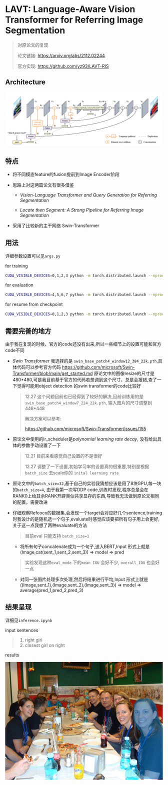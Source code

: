 # LAVT: Language-Aware Vision Transformer for Referring Image Segmentation

> 对原论文的复现
>
> 论文链接: https://arxiv.org/abs/2112.02244
>
> 官方实现: https://github.com/yz93/LAVT-RIS 

## Architecture
![](./image/LAVT.png)

## 特点
* 将不同模态feature的fusion提前到Image Encoder阶段
* 思路上对这两篇论文有很多借鉴
  
  * *Vision-Language Transformer and Query Generation for Referring Segmentation*
    
  
  * *Locate then Segment: A Strong Pipeline for Referring Image Segmentation*
    
* 采用了比较新的主干网络 Swin-Transformer

## 用法
详细参数设置可以见`args.py`

for training

```sh
CUDA_VISIBLE_DEVICES=0,1,2,3 python -m torch.distributed.launch --nproc_per_node 4 --master_port 12345 main.py --batch_size 2 --cfg_file configs/swin_base_patch4_window7_224.yaml --size 448
```

for evaluation

```sh
CUDA_VISIBLE_DEVICES=4,5,6,7 python -m torch.distributed.launch --nproc_per_node 4 --master_port 23458 main.py --size 448 --batch_size 1 --resume --eval --type val --eval_mode cat --pretrain ckpt_448_epoch_20.pth --cfg_file configs/swin_base_patch4_window7_224.yaml
```

for resume from checkpoint

```sh
CUDA_VISIBLE_DEVICES=0,1,2,3 python -m torch.distributed.launch --nproc_per_node 4 --master_port 12346 main.py --batch_size 2 --cfg_file configs/swin_base_patch4_window7_224.yaml --size 448 --resume --pretrain ckpt_448_epoch_10.pth
```


## 需要完善的地方

由于我在复现的时候，官方的code还没有出来,所以一些细节上的设置可能和官方code不同

* *Swin Transformer* 我选择的是 `swin_base_patch4_window12_384_22k.pth`,具体代码可以参考官方代码 https://github.com/microsoft/Swin-Transformer/blob/main/get_started.md 原论文中的图像resize的尺寸是480*480,可是我目前基于官方的代码若想调到这个尺寸，总是会报错,查了一下觉得可能用object detection 的swin transformer的code比较好
  > 12.27 这个问题目前也已经得到了较好的解决,目前训练用的是 `swin_base_patch4_window7_224_22k.pth`, 输入图片的尺寸调整到448*448 
  >
  > 解决方案可以参考:
  > 
  > https://github.com/microsoft/Swin-Transformer/issues/155
  

* 原论文中使用的lr_scheduler是*polynomial learning rate decay*, 没有给出具体的参数手动设置了一下
  > 12.21 目前来看感觉自己设置的不是很好
  >
  > 12.27 调整了一下设置,初始学习率的设置真的很重要,特别是根据`batch_size` 去scale你的 `inital learning rate`

* 原论文中的`batch_size=32`,基于自己的实验我猜想应该是用了8块GPU,每一块的`batch_size=4`, 由于我第一次写DDP code,训练时发现,程序总是会在RANK0上给其余RANK开辟类似共享显存的东西,导致我无法做到原论文相同的配置，需要改进

* 仔细观察Refcoco的数据集,会发现一个target会对应好几个sentence,training时我设计的是随机选一个句子,evaluate时感觉应该要把所有句子用上会更好,关于这一点我想了两种evaluate的方法
  > 目前eval 只能支持 `batch_size=1`
  * 将所有句子concatenate成为一个句子,送入BERT,Input 形式上就是(Image,cat(sent_1,sent_2,sent_3)) => model => pred
  > 实验发现这种`eval_mode` 下的`mean IOU` 会好不少, `overall_IOU` 也会好一点
  * 对同一张图片处理多次处理,然后将结果进行平均,Input 形式上就是 ((Image,sent_1),(Image,sent_2),(Image,sent_3)) => model => average(pred_1,pred_2,pred_3)

## 结果呈现

详细见`inference.ipynb`

input sentences
> 1. right girl
> 2. closest girl on right

results

![](./image/res.png)

